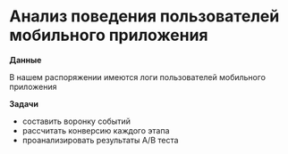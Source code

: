 # Анализ поведения пользователей мобильного приложения

**Данные**

В нашем распоряжении имеются логи пользователей мобильного приложения

**Задачи**
 * составить воронку событий 
 * рассчитать конверсию каждого этапа
 * проанализировать результаты A/B теста
